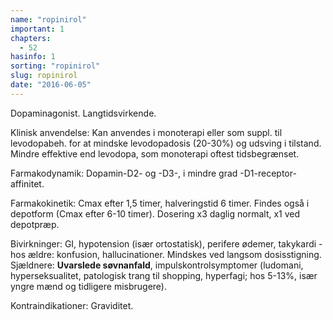 ```yaml
---
name: "ropinirol"
important: 1
chapters:  
  - 52
hasinfo: 1
sorting: "ropinirol"
slug: ropinirol
date: "2016-06-05"
---
```


Dopaminagonist. Langtidsvirkende.

Klinisk anvendelse: Kan anvendes i monoterapi eller som suppl. til levodopabeh. for at mindske levodopadosis (20-30%) og udsving i tilstand. Mindre effektive end levodopa, som monoterapi oftest tidsbegrænset.

Farmakodynamik: Dopamin-D2- og -D3-, i mindre grad -D1-receptor-affinitet.

Farmakokinetik: Cmax efter 1,5 timer, halveringstid 6 timer. Findes også i depotform (Cmax efter 6-10 timer). Dosering x3 daglig normalt, x1 ved depotpræp.

Bivirkninger: GI, hypotension (især ortostatisk), perifere ødemer, takykardi - hos ældre: konfusion, hallucinationer. Mindskes ved langsom dosisstigning. Sjældnere: <b>Uvarslede søvnanfald</b>, impulskontrolsymptomer (ludomani, hyperseksualitet, patologisk trang til shopping, hyperfagi; hos 5-13%, især yngre mænd og tidligere misbrugere).

Kontraindikationer: Graviditet.
